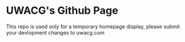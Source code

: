 # UWACG's Github Page
This repo is used only for a temporary homepage display, 
please submit your devlopment changes to uwacg.com
